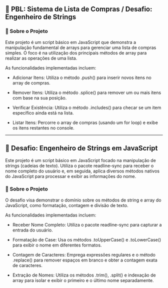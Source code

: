 ## 🛒 PBL: Sistema de Lista de Compras / Desafio: Engenheiro de Strings

### 📄 Sobre o Projeto
Este projeto é um script básico em JavaScript que demonstra a manipulação fundamental de arrays para gerenciar uma lista de compras simples. O foco é na utilização dos principais métodos de array para realizar as operações de uma lista.

As funcionalidades implementadas incluem:

- Adicionar Itens: Utiliza o método .push() para inserir novos itens no array de compras.

- Remover Itens: Utiliza o método .splice() para remover um ou mais itens com base na sua posição.

- Verificar Existência: Utiliza o método .includes() para checar se um item específico ainda está na lista.

- Listar Itens: Percorre o array de compras (usando um for loop) e exibe os itens restantes no console.
  
_________________________________________
##  🔬 Desafio: Engenheiro de Strings em JavaScript
Este projeto é um script básico em JavaScript focado na manipulação de strings (cadeias de texto). Utiliza o pacote readline-sync para receber o nome completo do usuário e, em seguida, aplica diversos métodos nativos do JavaScript para processar e exibir as informações do nome.

### 📄 Sobre o Projeto
O desafio visa demonstrar o domínio sobre os métodos de string e array do JavaScript, como formatação, contagem e divisão de texto.

As funcionalidades implementadas incluem:

- Receber Nome Completo: Utiliza o pacote readline-sync para capturar a entrada do usuário.

- Formatação de Case: Usa os métodos .toUpperCase() e .toLowerCase() para exibir o nome em diferentes formatos.

- Contagem de Caracteres: Emprega expressões regulares e o método .replace() para remover espaços em branco e obter a contagem exata de caracteres.

- Extração de Nomes: Utiliza os métodos .trim(), .split() e indexação de array para isolar e exibir o primeiro e o último nome separadamente.
